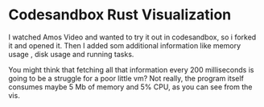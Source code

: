 # Codesandbox Rust Visualization

I watched Amos Video and wanted to try it out in codesandbox, so i forked it and opened it.
Then I added som additional information like memory usage , disk usage and running tasks. 

You might think that fetching all that information every 200 milliseconds is going to be a struggle for a poor little vm? Not really, the program itself consumes maybe 5 Mb of memory and 5% CPU, as you can see from the vis.




